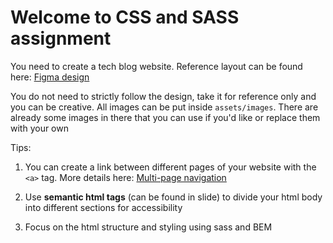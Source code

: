 # Welcome to CSS and SASS assignment


You need to create a tech blog website. Reference layout can be found here: [Figma design](https://www.figma.com/file/fyN3JrM4xQQJpD7TWwvmTg/frame?node-id=0%3A1)

You do not need to strictly follow the design, take it for reference only and you can be creative.
All images can be put inside `assets/images`. There are already some images in there that you can use if you'd like or replace them with your own

Tips:

1. You can create a link between different pages of your website with the `<a>` tag. More details here: [Multi-page navigation](https://www.w3.org/wiki/Creating_multiple_pages_with_navigation_menus)

2. Use **semantic html tags** (can be found in slide) to divide your html body into different sections for accessibility

3. Focus on the html structure and styling using sass and BEM
